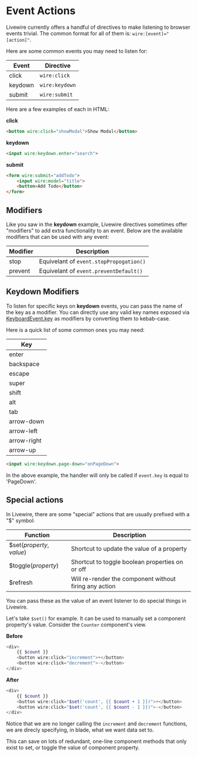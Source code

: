 # Event Actions

Livewire currently offers a handful of directives to make listening to browser events trivial. The common format for all of them is: `wire:[event]="[action]"`.

Here are some common events you may need to listen for:

Event | Directive
--- | ---
click | `wire:click`
keydown | `wire:keydown`
submit | `wire:submit`

Here are a few examples of each in HTML:

**click**
```html
<button wire:click="showModal">Show Modal</button>
```

**keydown**
```html
<input wire:keydown.enter="search">
```

**submit**
```html
<form wire:submit="addTodo">
    <input wire:model="title">
    <button>Add Todo</button>
</form>
```

## Modifiers

Like you saw in the **keydown** example, Livewire directives sometimes offer "modifiers" to add extra functionality to an event. Below are the available modifiers that can be used with any event:

Modifier | Description
--- | ---
stop | Equivelant of `event.stopPropogation()`
prevent | Equivelant of `event.preventDefault()`

## Keydown Modifiers

To listen for specific keys on **keydown** events, you can pass the name of the key as a modifier. You can directly use any valid key names exposed via [KeyboardEvent.key](https://developer.mozilla.org/en-US/docs/Web/API/KeyboardEvent/key/Key_Values) as modifiers by converting them to kebab-case.

Here is a quick list of some common ones you may need:

Key |
--- |
enter |
backspace |
escape |
super |
shift |
alt |
tab |
arrow-down |
arrow-left |
arrow-right |
arrow-up |

```html
<input wire:keydown.page-down="onPageDown">
```

In the above example, the handler will only be called if `event.key` is equal to 'PageDown'.

## Special actions
In Livewire, there are some "special" actions that are usually prefixed with a "$" symbol:

Function | Description
--- | ---
$set(_property_, _value_) | Shortcut to update the value of a property
$toggle(_property_) | Shortcut to toggle boolean properties on or off
$refresh | Will re-render the component without firing any action

You can pass these as the value of an event listener to do special things in Livewire.

Let's take `$set()` for example. It can be used to manually set a component property's value. Consider the `Counter` component's view.

**Before**
```php
<div>
    {{ $count }}
    <button wire:click="increment">+</button>
    <button wire:click="decrement">-</button>
</div>
```

**After**
```php
<div>
    {{ $count }}
    <button wire:click="$set('count', {{ $count + 1 }})">+</button>
    <button wire:click="$set('count', {{ $count - 1 }})">-</button>
</div>
```

Notice that we are no longer calling the `increment` and `decrement` functions, we are direcly specifying, in blade, what we want data set to.

This can save on lots of redundant, one-line component methods that only exist to set, or toggle the value of component property.
